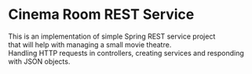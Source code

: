 # Cinema Room REST Service
This is an implementation of simple Spring REST service project<br>
that will help with managing a small movie theatre.<br>
Handling HTTP requests in controllers, creating services and responding with JSON objects.

